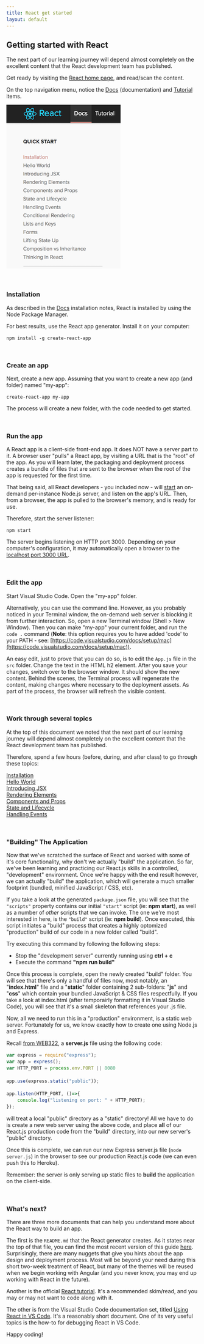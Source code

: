 ```yaml
---
title: React get started
layout: default
---
```


## Getting started with React

The next part of our learning journey will depend almost completely on the excellent content that the React development team has published. 

Get ready by visiting the [React home page](https://facebook.github.io/react/), and read/scan the content.

On the top navigation menu, notice the [Docs](https://facebook.github.io/react/docs/installation.html) (documentation) and [Tutorial](https://facebook.github.io/react/tutorial/tutorial.html) items. 

![React web site](../media/react-web-site.png)

<br>

### Installation

As described in the [Docs](https://facebook.github.io/react/docs/installation.html) installation notes, React is installed by using the Node Package Manager. 

For best results, use the React app generator. Install it on your computer:

```text
npm install -g create-react-app
```

<br>

### Create an app

Next, create a new app. Assuming that you want to create a new app (and folder) named "my-app":

```text
create-react-app my-app
```

The process will create a new folder, with the code needed to get started.

<br>

### Run the app

A React app is a client-side front-end app. It does NOT have a server part to it. A browser user "pulls" a React app, by visiting a URL that is the "root" of the app. As you will learn later, the packaging and deployment process creates a bundle of files that are sent to the browser when the root of the app is requested for the first time. 

That being said, all React developers - you included now - will [start](https://docs.npmjs.com/cli/start) an on-demand per-instance Node.js server, and listen on the app's URL. Then, from a browser, the app is pulled to the browser's memory, and is ready for use. 

Therefore, start the server listener:

```text
npm start
```

The server begins listening on HTTP port 3000. Depending on your computer's configuration, it may automatically open a browser to the [localhost port 3000 URL](http://localhost:3000/). 

<br>

### Edit the app

Start Visual Studio Code. Open the "my-app" folder. 

Alternatively, you can use the command line. However, as you probably noticed in your Terminal window, the on-demand web server is blocking it from further interaction. So, open a new Terminal window (Shell > New Window). Then you can make "my-app" your current folder, and run the `code .` command (**Note**: this option requires you to have added 'code' to your PATH - see: [https://code.visualstudio.com/docs/setup/mac](https://code.visualstudio.com/docs/setup/mac)). 

An easy edit, just to prove that you can do so, is to edit the `App.js` file in the `src` folder. Change the text in the HTML h2 element. After you save your changes, switch over to the browser window. It should show the new content. Behind the scenes, the Terminal process will regenerate the content, making changes where necessary to the deployment assets. As part of the process, the browser will refresh the visible content.

<br>

### Work through several topics

At the top of this document we noted that the next part of our learning journey will depend almost completely on the excellent content that the React development team has published. 

Therefore, spend a few hours (before, during, and after class) to go through these topics:

[Installation](https://facebook.github.io/react/docs/installation.html)  
[Hello World](https://facebook.github.io/react/docs/hello-world.html)  
[Introducing JSX](https://facebook.github.io/react/docs/introducing-jsx.html)  
[Rendering Elements](https://facebook.github.io/react/docs/rendering-elements.html)  
[Components and Props](https://facebook.github.io/react/docs/components-and-props.html)  
[State and Lifecycle](https://facebook.github.io/react/docs/state-and-lifecycle.html)  
[Handling Events](https://facebook.github.io/react/docs/handling-events.html)  

<br>

### "Building" The Application

Now that we've scratched the surface of React and worked with some of it's core functionality, why don't we actually "build" the application.  So far, we've been learning and practicing our React.js skills in a controlled, "development" environment.  Once we're happy with the end result however, we can actually "build" the application, which will generate a much smaller footprint (bundled, minified JavaScript / CSS, etc). 

If you take a look at the generated `package.json` file, you will see that the `"scripts"` property contains our initial `"start"` script (ie: **npm start**), as well as a number of *other* scripts that we can invoke.  The one we're most interested in here, is the `"build"` script (ie: **npm build**).  Once executed, this script initiates a "build" process that creates a highly optomized "production" build of our code in a new folder called "build".

Try executing this command by following the following steps:

* Stop the "development server" currently running using **ctrl + c**
* Execute the command **"npm run build"**

Once this process is complete, open the newly created "build" folder.  You will see that there's only a handful of files now, most notably, an "**index.html**" file and a "**static**" folder containing 2 sub-folders: "**js**" and "**css**" which contain your bundled JavaScript &amp; CSS files respectfully. If you take a look at index.html (after temporairly formatting it in Visual Studio Code), you will see that it's a small skeleton that references your .js file.

Now, all we need to run this in a "production" environment, is a static web server.  Fortunately for us, we know exactly how to create one using Node.js and Express.

Recall [from WEB322](http://zenit.senecac.on.ca/~patrick.crawford/index.php/web322/course-notes/week4-class1/), a **server.js** file using the following code:

```javascript
var express = require("express");
var app = express();
var HTTP_PORT = process.env.PORT || 8080

app.use(express.static("public"));

app.listen(HTTP_PORT, ()=>{
    console.log("listening on port: " + HTTP_PORT);
});
```

will treat a local "public" directory as a "static" directory!  All we have to do is create a new web server using the above code, and place **all** of our React.js production code from the "build" directory, into our new server's "public" directory. 

Once this is complete, we can run our new Express server.js file (`node server.js`) in the browser to see our production React.js code (we can even push this to Heroku).

Remember: the server is only serving up static files to **build** the application on the client-side.

<br>

### What's next?

There are three more documents that can help you understand more about the React way to build an app.

The first is the `README.md` that the React generator creates. As it states near the top of that file, you can find the most recent version of this guide [here](https://github.com/facebookincubator/create-react-app/blob/master/packages/react-scripts/template/README.md). Surprisingly, there are many nuggets that give you hints about the app design and deployment process. Most will be beyond your need during this short two-week treatment of React, but many of the themes will be reused when we begin working with Angular (and you never know, you may end up working with React in the future). 

Another is the official [React tutorial](https://facebook.github.io/react/tutorial/tutorial.html). It's a recommended skim/read, and you may or may not want to code along with it.

The other is from the Visual Studio Code documentation set, titled [Using React in VS Code](https://code.visualstudio.com/docs/nodejs/reactjs-tutorial). It's a reasonably short document. One of its very useful topics is the how-to for debugging React in VS Code. 

Happy coding!
